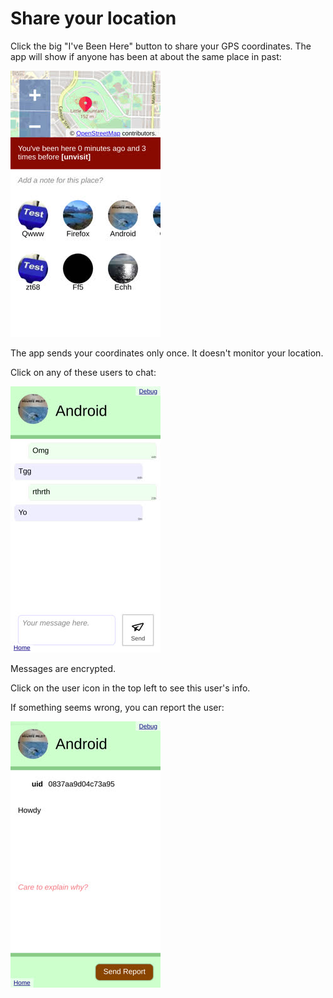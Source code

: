 # Share your location

Click the big "I've Been Here" button to share your GPS coordinates. The app will show if anyone has been at about the same place in past:

![](/docs/img/pages/map-2.jpg)

The app sends your coordinates only once. It doesn't monitor your location.

Click on any of these users to chat:

![](/docs/img/pages/chat-1.jpg)

Messages are encrypted.

Click on the user icon in the top left to see this user's info.

If something seems wrong, you can report the user:

![](/docs/img/pages/user-2.jpg)